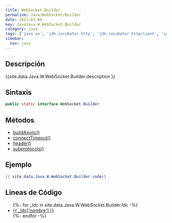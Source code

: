 ```yaml
---
title: WebSocket.Builder
permalink: Java/WebSocket/Builder
date: 2021-01-04
key: JavaJava.W.WebSocket.Builder
category: java
tags: ['java se', 'jdk.incubator.http', 'jdk.incubator.httpclient', 'interface java', 'Java 9']
sidebar: 
  nav: java
---
```


## Descripción
{{site.data.Java.W.WebSocket.Builder.description }}

## Sintaxis
~~~java
public static interface WebSocket.Builder
~~~

## Métodos
* [buildAsync()](/Java/WebSocket/Builder/buildAsync)
* [connectTimeout()](/Java/WebSocket/Builder/connectTimeout)
* [header()](/Java/WebSocket/Builder/header)
* [subprotocols()](/Java/WebSocket/Builder/subprotocols)

## Ejemplo
~~~java
{{ site.data.Java.W.WebSocket.Builder.code}}
~~~

## Líneas de Código
<ul>
{%- for _ldc in site.data.Java.W.WebSocket.Builder.ldc -%}
   <li>
       <a href="{{_ldc['url'] }}">{{ _ldc['nombre'] }}</a>
   </li>
{%- endfor -%}
</ul>
